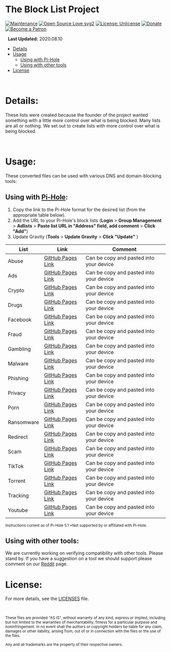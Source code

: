 
  
# The Block List Project


[![Maintenance](https://img.shields.io/badge/Maintained%3F-yes-green.svg)](https://GitHub.com/Naereen/StrapDown.js/graphs/commit-activity) [![Open Source Love svg2](https://badges.frapsoft.com/os/v2/open-source.svg?v=103)](https://github.com/ellerbrock/open-source-badges/) [![License: Unlicense](https://img.shields.io/badge/license-Unlicense-blue.svg)](http://unlicense.org/)
[![Donate](https://img.shields.io/liberapay/receives/gap579137.svg?logo=liberapay)](https://liberapay.com/for/ProjectBlockList/)
[![Become a Patron](https://digital.hbs.edu/platform-rctom/wp-content/uploads/sites/4/2018/11/patreon-banner.png)](https://www.patreon.com/bePatron?u=8892646)

&nbsp;
**Last Updated:** 2020.08.10

- [Details](#details)
- [Usage](#usage)
  - [Using with Pi-Hole](#using-with-pi-hole)
  - [Using with other tools](#using-with-other-tools)
- [License](#license)

&nbsp;
# Details:
These lists were created because the founder of the project wanted something with a little more control over what is being blocked. Many lists are all or nothing. We set out to create lists with more control over what is being blocked.


&nbsp;

# Usage:
These converted files can be used with various DNS and domain-blocking tools:

## Using with [Pi-Hole](https://pi-hole.net/):

1. Copy the link to the Pi-Hole format for the desired list (from the appropriate table below).
2. Add the URL to your Pi-Hole's block lists (**Login** > **Group Management** > **Adlists** > **Paste list URL in "Address" field, add comment** > **Click "Add"**)
3. Update Gravity (**Tools** > **Update Gravity** > **Click "Update"** )

| List | Link | Comment |
|--|--| -- |
| Abuse| [GitHub Pages Link](https://blocklistproject.github.io/Lists/abuse.txt) | Can be copy and pasted into your device |
| Ads| [GitHub Pages Link](https://blocklistproject.github.io/Lists/ads.txt) | Can be copy and pasted into your device |
| Crypto| [GitHub Pages Link](https://blocklistproject.github.io/Lists/crypto.txt) | Can be copy and pasted into your device |
| Drugs| [GitHub Pages Link](https://blocklistproject.github.io/Lists/drugs.txt) | Can be copy and pasted into your device |
| Facebook| [GitHub Pages Link](https://blocklistproject.github.io/Lists/facebook.txt) | Can be copy and pasted into your device |
| Fraud| [GitHub Pages Link](https://blocklistproject.github.io/Lists/fraud.txt) | Can be copy and pasted into your device |
| Gambling| [GitHub Pages Link](https://blocklistproject.github.io/Lists/gambling.txt) | Can be copy and pasted into your device |
| Malware| [GitHub Pages Link](https://blocklistproject.github.io/Lists/malware.txt) | Can be copy and pasted into your device |
| Phishing| [GitHub Pages Link](https://blocklistproject.github.io/Lists/phishing.txt) | Can be copy and pasted into your device |
| Privacy| [GitHub Pages Link](https://blocklistproject.github.io/Lists/privacy.txt) | Can be copy and pasted into your device |
| Porn| [GitHub Pages Link](https://blocklistproject.github.io/Lists/porn.txt) | Can be copy and pasted into your device |
| Ransomware| [GitHub Pages Link](https://blocklistproject.github.io/Lists/ransomware.txt) | Can be copy and pasted into your device |
| Redirect| [GitHub Pages Link](https://blocklistproject.github.io/Lists/redirect.txt) | Can be copy and pasted into your device |
| Scam| [GitHub Pages Link](https://blocklistproject.github.io/Lists/scam.txt) | Can be copy and pasted into your device |
| TikTok| [GitHub Pages Link](https://blocklistproject.github.io/Lists/tiktok.txt) | Can be copy and pasted into your device |
| Torrent| [GitHub Pages Link](https://blocklistproject.github.io/Lists/torrent.txt) | Can be copy and pasted into your device |
| Tracking| [GitHub Pages Link](https://blocklistproject.github.io/Lists/tracking.txt) | Can be copy and pasted into your device |
| Youtube| [GitHub Pages Link](https://blocklistproject.github.io/Lists/youtube.txt) | Can be copy and pasted into your device |


<sup>Instructions current as of Pi-Hole 5.1
*Not supported by or affiliated with Pi-Hole.</sup>

## Using with other tools:
We are currently working on verifying compatibility with other tools. Please stand by. If you have a suggestion on a tool we should support please comment on our [Reddit](https://www.reddit.com/r/blocklistproject/) page.

# License:

For more details, see the [LICENSES](https://github.com/blocklistproject/Lists/blob/master/LICENSE) file.

&nbsp;


<sup>These files are provided "AS IS", without warranty of any kind, express or implied, including but not limited to the warranties of merchantability, fitness for a particular purpose and noninfringement. In no event shall the authors or copyright holders be liable for any claim, damages or other liability, arising from, out of or in connection with the files or the use of the files.</sup>

<sub>Any and all trademarks are the property of their respective owners.</sub>